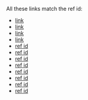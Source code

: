 All these links match the ref id:

 * [link][ref id]
 * [link][ref   id]
 * [link][  ref id  ]
 * [link][ref
   id]
 * [ref id][]
 * [ref   id][]
 * [  ref id  ][]
 * [ref
   id][]
 * [ref id]
 * [ref   id]
 * [  ref id  ]
 * [ref
   id]

[ref id]: url
